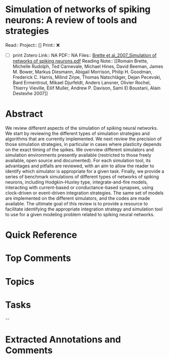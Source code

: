 

# Simulation of networks of spiking neurons: A review of tools and strategies
Read:: 
Project:: []
Print::  ❌
- [ ] print 
Zotero Link:: NA
PDF:: NA
Files:: [Brette et al_2007_Simulation of networks of spiking neurons.pdf](file:///home/michaelt/Insync/m@tarlton.info/Google%20Drive/06.%20Zotero/storage/SFAR6F49/Brette%20et%20al_2007_Simulation%20of%20networks%20of%20spiking%20neurons.pdf)
Reading Note:: [[Romain Brette, Michelle Rudolph, Ted Carnevale, Michael Hines, David Beeman, James M. Bower, Markus Diesmann, Abigail Morrison, Philip H. Goodman, Frederick C. Harris, Milind Zirpe, Thomas Natschläger, Dejan Pecevski, Bard Ermentrout, Mikael Djurfeldt, Anders Lansner, Olivier Rochel, Thierry Vieville, Eilif Muller, Andrew P. Davison, Sami El Boustani, Alain Destexhe 2007]]

# Abstract
We review different aspects of the simulation of spiking neural networks. We start by reviewing the different types of simulation strategies and algorithms that are currently implemented. We next review the precision of those simulation strategies, in particular in cases where plasticity depends on the exact timing of the spikes. We overview different simulators and simulation environments presently available (restricted to those freely available, open source and documented). For each simulation tool, its advantages and pitfalls are reviewed, with an aim to allow the reader to identify which simulator is appropriate for a given task. Finally, we provide a series of benchmark simulations of different types of networks of spiking neurons, including Hodgkin–Huxley type, integrate-and-fire models, interacting with current-based or conductance-based synapses, using clock-driven or event-driven integration strategies. The same set of models are implemented on the different simulators, and the codes are made available. The ultimate goal of this review is to provide a resource to facilitate identifying the appropriate integration strategy and simulation tool to use for a given modeling problem related to spiking neural networks.

# Quick Reference


# Top Comments


# Topics


# Tasks


--
# Extracted Annotations and Comments